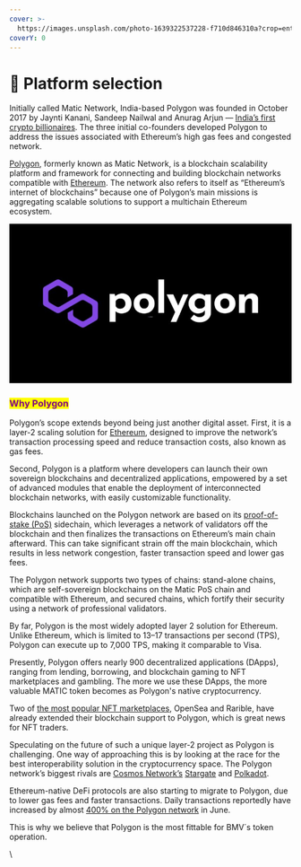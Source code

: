 ```yaml
---
cover: >-
  https://images.unsplash.com/photo-1639322537228-f710d846310a?crop=entropy&cs=tinysrgb&fm=jpg&ixid=MnwxOTcwMjR8MHwxfHNlYXJjaHwzfHxibG9ja2NoYWlufGVufDB8fHx8MTY1NTk4NTUwNA&ixlib=rb-1.2.1&q=80
coverY: 0
---
```


# 🔗 Platform selection

Initially called Matic Network, India-based Polygon was founded in October 2017 by Jaynti Kanani, Sandeep Nailwal and Anurag Arjun — [India’s first crypto billionaires](https://www.livemint.com/companies/people/meet-india-s-first-crypto-billionaires-11622112486971.html). The three initial co-founders developed Polygon to address the issues associated with Ethereum’s high gas fees and congested network.

[Polygon](https://polygon.technology/), formerly known as Matic Network, is a blockchain scalability platform and framework for connecting and building blockchain networks compatible with [Ethereum](https://ethereum.org/en/). The network also refers to itself as “Ethereum’s internet of blockchains” because one of Polygon’s main missions is aggregating scalable solutions to support a multichain Ethereum ecosystem.

![](<../.gitbook/assets/image (16).png>)

### <mark style="color:purple;">Why Polygon</mark>

Polygon’s scope extends beyond being just another digital asset. First, it is a layer-2 scaling solution for [Ethereum](https://forkast.news/what-is-ethereum-and-how-can-it-become-the-future-of-blockchain/), designed to improve the network’s transaction processing speed and reduce transaction costs, also known as gas fees.

Second, Polygon is a platform where developers can launch their own sovereign blockchains and decentralized applications, empowered by a set of advanced modules that enable the deployment of interconnected blockchain networks, with easily customizable functionality.

Blockchains launched on the Polygon network are based on its [proof-of-stake (PoS)](https://forkast.news/what-is-proof-of-stake/) sidechain, which leverages a network of validators off the blockchain and then finalizes the transactions on Ethereum’s main chain afterward. This can take significant strain off the main blockchain, which results in less network congestion, faster transaction speed and lower gas fees.

The Polygon network supports two types of chains: stand-alone chains, which are self-sovereign blockchains on the Matic PoS chain and compatible with Ethereum, and secured chains, which fortify their security using a network of professional validators.

By far, Polygon is the most widely adopted layer 2 solution for Ethereum. Unlike Ethereum, which is limited to 13–17 transactions per second (TPS), Polygon can execute up to 7,000 TPS, making it comparable to Visa.

Presently, Polygon offers nearly 900 decentralized applications (DApps), ranging from lending, borrowing, and blockchain gaming to NFT marketplaces and gambling. The more we use these DApps, the more valuable MATIC token becomes as Polygon's native cryptocurrency.

Two of [the most popular NFT marketplaces](https://www.makeuseof.com/nft-mint-free-best-marketplaces/), OpenSea and Rarible, have already extended their blockchain support to Polygon, which is great news for NFT traders.

Speculating on the future of such a unique layer-2 project as Polygon is challenging. One way of approaching this is by looking at the race for the best interoperability solution in the cryptocurrency space. The Polygon network’s biggest rivals are [Cosmos Network’s](https://forkast.news/what-is-cosmos-the-internet-of-blockchains/) [Stargate](https://stargate.cosmos.network/) and [Polkadot](https://forkast.news/what-is-polkadot-parachain-hottest-chain/).

Ethereum-native DeFi protocols are also starting to migrate to Polygon, due to lower gas fees and faster transactions. Daily transactions reportedly have increased by almost [400% on the Polygon network](https://financefeeds.com/polygon-matic-continues-to-outdo-ethereum-in-active-users-and-transactions/) in June.&#x20;

This is why we believe that Polygon is the most fittable for BMV´s token operation.





\
